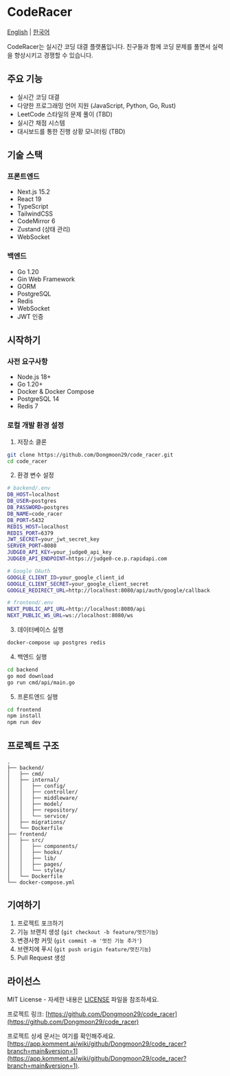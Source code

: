 # CodeRacer

[English](README.md) | [한국어](README.ko.md)

CodeRacer는 실시간 코딩 대결 플랫폼입니다. 친구들과 함께 코딩 문제를 풀면서 실력을 향상시키고 경쟁할 수 있습니다.

## 주요 기능

- 실시간 코딩 대결
- 다양한 프로그래밍 언어 지원 (JavaScript, Python, Go, Rust)
- LeetCode 스타일의 문제 풀이 (TBD)
- 실시간 채점 시스템
- 대시보드를 통한 진행 상황 모니터링 (TBD)

## 기술 스택

### 프론트엔드

- Next.js 15.2
- React 19
- TypeScript
- TailwindCSS
- CodeMirror 6
- Zustand (상태 관리)
- WebSocket

### 백엔드

- Go 1.20
- Gin Web Framework
- GORM
- PostgreSQL
- Redis
- WebSocket
- JWT 인증

## 시작하기

### 사전 요구사항

- Node.js 18+
- Go 1.20+
- Docker & Docker Compose
- PostgreSQL 14
- Redis 7

### 로컬 개발 환경 설정

1. 저장소 클론

```bash
git clone https://github.com/Dongmoon29/code_racer.git
cd code_racer
```

2. 환경 변수 설정

```bash
# backend/.env
DB_HOST=localhost
DB_USER=postgres
DB_PASSWORD=postgres
DB_NAME=code_racer
DB_PORT=5432
REDIS_HOST=localhost
REDIS_PORT=6379
JWT_SECRET=your_jwt_secret_key
SERVER_PORT=8080
JUDGE0_API_KEY=your_judge0_api_key
JUDGE0_API_ENDPOINT=https://judge0-ce.p.rapidapi.com

# Google OAuth
GOOGLE_CLIENT_ID=your_google_client_id
GOOGLE_CLIENT_SECRET=your_google_client_secret
GOOGLE_REDIRECT_URL=http://localhost:8080/api/auth/google/callback

# frontend/.env
NEXT_PUBLIC_API_URL=http://localhost:8080/api
NEXT_PUBLIC_WS_URL=ws://localhost:8080/ws
```

3. 데이터베이스 실행

```bash
docker-compose up postgres redis
```

4. 백엔드 실행

```bash
cd backend
go mod download
go run cmd/api/main.go
```

5. 프론트엔드 실행

```bash
cd frontend
npm install
npm run dev
```

## 프로젝트 구조

```
.
├── backend/
│   ├── cmd/
│   ├── internal/
│   │   ├── config/
│   │   ├── controller/
│   │   ├── middleware/
│   │   ├── model/
│   │   ├── repository/
│   │   └── service/
│   ├── migrations/
│   └── Dockerfile
├── frontend/
│   ├── src/
│   │   ├── components/
│   │   ├── hooks/
│   │   ├── lib/
│   │   ├── pages/
│   │   └── styles/
│   └── Dockerfile
└── docker-compose.yml
```

## 기여하기

1. 프로젝트 포크하기
2. 기능 브랜치 생성 (`git checkout -b feature/멋진기능`)
3. 변경사항 커밋 (`git commit -m '멋진 기능 추가'`)
4. 브랜치에 푸시 (`git push origin feature/멋진기능`)
5. Pull Request 생성

## 라이선스

MIT License - 자세한 내용은 [LICENSE](LICENSE) 파일을 참조하세요.

프로젝트 링크: [https://github.com/Dongmoon29/code_racer](https://github.com/Dongmoon29/code_racer)

프로젝트 상세 문서는 여기를 확인해주세요. [https://app.komment.ai/wiki/github/Dongmoon29/code_racer?branch=main&version=1](https://app.komment.ai/wiki/github/Dongmoon29/code_racer?branch=main&version=1).
